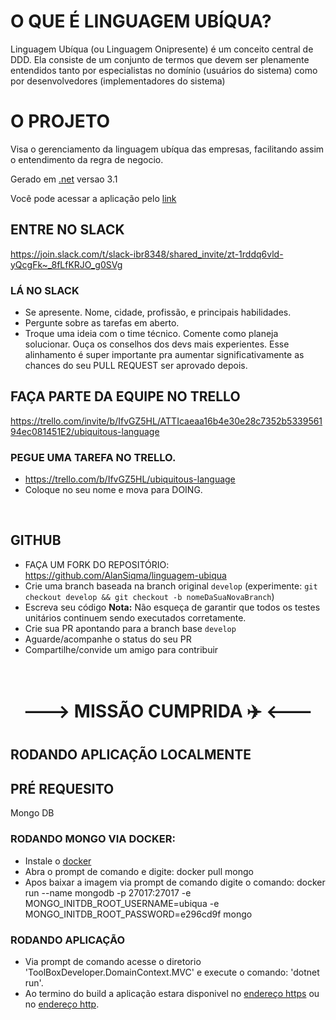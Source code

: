 # O QUE É LINGUAGEM UBÍQUA?
Linguagem Ubíqua (ou Linguagem Onipresente) é um conceito central de DDD. Ela consiste de um conjunto de termos que devem ser plenamente entendidos tanto por especialistas no domínio (usuários do sistema) como por desenvolvedores (implementadores do sistema)

# O PROJETO

Visa o gerenciamento da linguagem ubíqua das empresas, facilitando assim o entendimento da regra de negocio.

Gerado em [.net](https://dotnet.microsoft.com/en-us/download/dotnet/3.1) versao 3.1

Você pode acessar a aplicação pelo [link](https://www.ubiquitouslanguage.devtoolkit.com.br/)
## ENTRE NO SLACK

https://join.slack.com/t/slack-ibr8348/shared_invite/zt-1rddq6vld-yQcgFk~_8fLfKRJO_g0SVg

### LÁ NO SLACK

- Se apresente. Nome, cidade, profissão, e principais habilidades.
- Pergunte sobre as tarefas em aberto.
- Troque uma ideia com o time técnico. Comente como planeja solucionar. Ouça os conselhos dos devs mais experientes. Esse alinhamento é super importante pra aumentar significativamente as chances do seu PULL REQUEST ser aprovado depois.

## FAÇA PARTE DA EQUIPE NO TRELLO

https://trello.com/invite/b/IfvGZ5HL/ATTIcaeaa16b4e30e28c7352b533956194ec081451E2/ubiquitous-language
</br>
### PEGUE UMA TAREFA NO TRELLO.

- https://trello.com/b/IfvGZ5HL/ubiquitous-language
- Coloque no seu nome e mova para DOING.

</br>

##  GITHUB

- FAÇA UM FORK DO REPOSITÓRIO: https://github.com/AlanSiqma/linguagem-ubiqua
- Crie uma branch baseada na branch original `develop`
    (experimente: `git checkout develop && git checkout -b nomeDaSuaNovaBranch`)
- Escreva seu código
    **Nota:** Não esqueça de garantir que todos os testes unitários continuem sendo executados corretamente.
- Crie sua PR apontando para a branch base `develop`
- Aguarde/acompanhe o status do seu PR
- Compartilhe/convide um amigo para contribuir

</br>

<h1 style="text-align: center;">---> MISSÃO CUMPRIDA ✈️ <---</h1>


## RODANDO APLICAÇÃO LOCALMENTE

## PRÉ REQUESITO
Mongo DB

### RODANDO MONGO VIA DOCKER:
- Instale o [docker](https://docs.docker.com/engine/install/)
- Abra o prompt de comando e digite: docker pull mongo 
- Apos baixar a imagem via prompt de comando digite o comando: docker run --name mongodb -p 27017:27017 -e MONGO_INITDB_ROOT_USERNAME=ubiqua -e MONGO_INITDB_ROOT_PASSWORD=e296cd9f mongo

### RODANDO APLICAÇÃO
- Via prompt de comando acesse o diretorio 'ToolBoxDeveloper.DomainContext.MVC' e execute o comando: 'dotnet run'.
- Ao termino do build a aplicação estara disponivel no [endereço https](https://localhost:5001) ou no [endereço http](http://localhost:5000).
